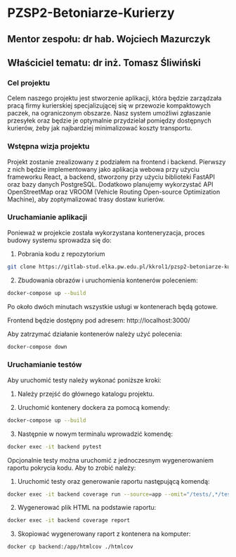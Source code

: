 
# PZSP2-Betoniarze-Kurierzy

  
  

## Mentor zespołu: dr hab. Wojciech Mazurczyk

  

## Właściciel tematu: dr inż. Tomasz Śliwiński

  
  

### Cel projektu

Celem naszego projektu jest stworzenie aplikacji, która będzie zarządzała pracą firmy kurierskiej specjalizującej się w przewozie kompaktowych paczek, na ograniczonym obszarze. Nasz system umożliwi zgłaszanie przesyłek oraz będzie je optymalnie przydzielał pomiędzy dostępnych kurierów, żeby jak najbardziej minimalizować koszty transportu.

  

### Wstępna wizja projektu

Projekt zostanie zrealizowany z podziałem na frontend i backend. Pierwszy z nich będzie implementowany jako aplikacja webowa przy użyciu frameworku React, a backend, stworzony przy użyciu biblioteki FastAPI oraz bazy danych PostgreSQL. Dodatkowo planujemy wykorzystać API OpenStreetMap oraz VROOM (Vehicle Routing Open-source Optimization Machine), aby zoptymalizować trasy dostaw kurierów.

  

### Uruchamianie aplikacji

Ponieważ w projekcie została wykorzystana konteneryzacja, proces budowy systemu sprowadza się do:

1. Pobrania kodu z repozytorium

```bash
git clone https://gitlab-stud.elka.pw.edu.pl/kkrol1/pzsp2-betoniarze-kurierzy.git
```

2. Zbudowania obrazów i uruchomienia kontenerów poleceniem:

```bash
docker-compose up --build
```

Po około dwóch minutach wszystkie usługi w kontenerach będą gotowe.

Frontend będzie dostępny pod adresem: http://localhost:3000/

Aby zatrzymać działanie kontenerów należy użyć polecenia:

```bash
docker-compose down
```

  

### Uruchamianie testów

Aby uruchomić testy należy wykonać poniższe kroki:

1. Należy przejść do głównego katalogu projektu.

2.  Uruchomić kontenery dockera za pomocą komendy:
```bash
docker-compose up --build
```

3. Następnie w nowym terminalu wprowadzić komendę:
```bash
docker exec -it backend pytest
```
  
Opcjonalnie testy można uruchomić z jednoczesnym wygenerowaniem raportu pokrycia kodu. Aby to zrobić należy: 

1. Uruchomić testy oraz generowanie raportu następującą komendą:
```bash
docker exec -it backend coverage run --source=app --omit="/tests/,*/test_*.py" -m pytest
```

2. Wygenerować plik HTML na podstawie raportu:

```bash
docker exec -it backend coverage report
```

3. Skopiować wygenerowany raport z kontenera na komputer:

```bash
docker cp backend:/app/htmlcov ./htmlcov
```
